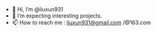 - 👋 Hi, I’m @liuxun931
- 💞️ I’m expecting interesting projects.
- 📫 How to reach me : liuxun931@gmail.com /@163.com


